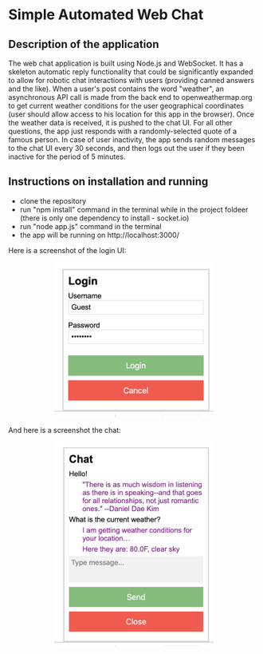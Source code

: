 # Simple Automated Web Chat

## Description of the application
The web chat application is built using Node.js and WebSocket. It has a skeleton automatic reply functionality that could be significantly expanded to allow for robotic chat interactions with users (providing canned answers and the like).
When a user's post contains the word "weather", an asynchronous API call is made from the back end to openweathermap.org to get current weather conditions for the user geographical coordinates (user should allow access to his location for this app in the browser). Once the weather data is received, it is pushed to the chat UI.
For all other questions, the app just responds with a randomly-selected quote of a famous person.
In case of user inactivity, the app sends random messages to the chat UI every 30 seconds, and then logs out the user if they been inactive for the period of 5 minutes.

## Instructions on installation and running
- clone the repository
- run "npm install" command in the terminal while in the project foldeer (there is only one dependency to install - socket.io)
- run "node app.js" command in the terminal
- the app will be running on http://localhost:3000/

Here is a screenshot of the login UI:
<p align="center">
  <img src="screenshot-1.png" width="320"/>
</p>

And here is a screenshot the chat:
<p align="center">
  <img src="screenshot-2.png" width="320"/>
</p>
